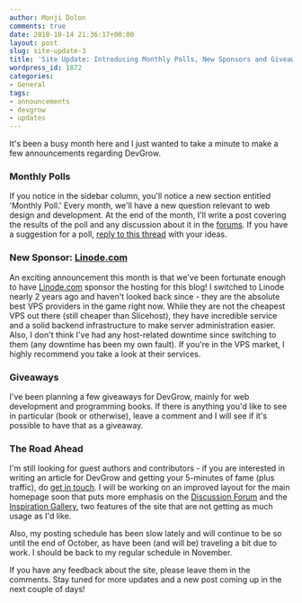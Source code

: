 ```yaml
---
author: Monji Dolon
comments: true
date: 2010-10-14 21:36:17+00:00
layout: post
slug: site-update-3
title: 'Site Update: Introducing Monthly Polls, New Sponsors and Giveaways'
wordpress_id: 1872
categories:
- General
tags:
- announcements
- devgrow
- updates
---
```


It's been a busy month here and I just wanted to take a minute to make a few announcements regarding DevGrow.

### Monthly Polls

If you notice in the sidebar column, you'll notice a new section entitled 'Monthly Poll.'  Every month, we'll have a new question relevant to web design and development.  At the end of the month, I'll write a post covering the results of the poll and any discussion about it in the [forums](http://devgrow.com/discuss).  If you have a suggestion for a poll, [reply to this thread](http://devgrow.com/discuss/topic/poll-suggestions) with your ideas.

### New Sponsor: [Linode.com](http://devgrow.com/go/linode.com)

An exciting announcement this month is that we've been fortunate enough to have [Linode.com](http://devgrow.com/go/linode.com) sponsor the hosting for this blog!  I switched to Linode nearly 2 years ago and haven't looked back since - they are the absolute best VPS providers in the game right now.  While they are not the cheapest VPS out there (still cheaper than Slicehost), they have incredible service and a solid backend infrastructure to make server administration easier.  Also, I don't think I've had any host-related downtime since switching to them (any downtime has been my own fault).  If you're in the VPS market, I highly recommend you take a look at their services.

### Giveaways

I've been planning a few giveaways for DevGrow, mainly for web development and programming books.  If there is anything you'd like to see in particular (book or otherwise), leave a comment and I will see if it's possible to have that as a giveaway.

### The Road Ahead

I'm still looking for guest authors and contributors - if you are interested in writing an article for DevGrow and getting your 5-minutes of fame (plus traffic), do [get in touch](http://devgrow.com/contribute).  I will be working on an improved layout for the main homepage soon that puts more emphasis on the [Discussion Forum](http://devgrow.com/discuss/) and the [Inspiration Gallery](http://devgrow.com/gallery/), two features of the site that are not getting as much usage as I'd like.

Also, my posting schedule has been slow lately and will continue to be so until the end of October, as have been (and will be) traveling a bit due to work.  I should be back to my regular schedule in November.

If you have any feedback about the site, please leave them in the comments.  Stay tuned for more updates and a new post coming up in the next couple of days!